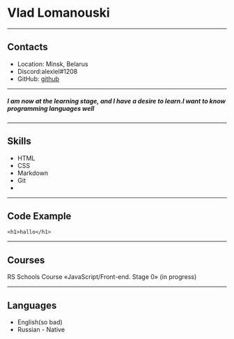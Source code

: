 # Vlad Lomanouski
-----
## Contacts
* Location: Minsk, Belarus
* Discord:alexlel#1208
* GitHub: [github](https://github.com/alexlel555)
-----
##### I am now at the learning stage, and I have a desire to learn.I want to know programming languages well


-------------
## Skills
* HTML
* CSS
* Markdown
* Git
* 
 __________
 
## Code Example
```
<h1>hallo</h1>
```
__________
## Courses
RS Schools Course «JavaScript/Front-end. Stage 0» (in progress)
__________

## Languages
* English(so bad)
* Russian - Native
